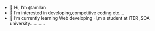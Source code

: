 - 👋 Hi, I’m @amllan
- 👀 I’m interested in developing,competitive coding etc....
- 🌱 I’m currently learning Web developing
-I,m a student at ITER ,SOA university............
<!---
amllan/amllan is a ✨ special ✨ repository because its `README.md` (this file) appears on your GitHub profile.
You can click the Preview link to take a look at your changes.
--->
